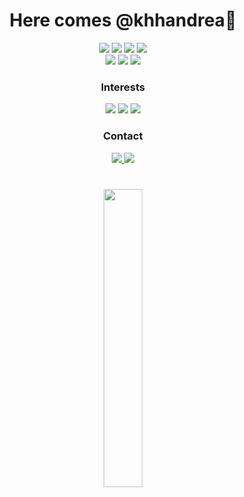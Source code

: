 <div align="center">
  
# Here comes @khhandrea🫠
  
<a><img src="https://img.shields.io/badge/Python-3776AB?style=for-the-badge&logo=python&logoColor=FFFFFF"/></a>
<a><img src="https://img.shields.io/badge/Jupyter-F37626?style=for-the-badge&logo=jupyter&logoColor=FFFFFF"/></a>
<a><img src="https://img.shields.io/badge/Colab-F9AB00?style=for-the-badge&logo=googlecolab&logoColor=FFFFFF"/></a>
<a><img src="https://img.shields.io/badge/Docker-2496ED?style=for-the-badge&logo=docker&logoColor=FFFFFF"/></a>
<br/>
<a><img src="https://img.shields.io/badge/Gymnasium-0081A5?style=for-the-badge&logo=openaigym&logoColor=FFFFFF"/></a>
<a><img src="https://img.shields.io/badge/Tensorflow-FF6F00?style=for-the-badge&logo=tensorflow&logoColor=FFFFFF"/></a>
<a><img src="https://img.shields.io/badge/Pytorch-EE4C2C?style=for-the-badge&logo=pytorch&logoColor=FFFFFF"/></a>

### Interests

<a><img src="https://img.shields.io/badge/AI-70A597?style=for-the-badge&logo=openai&logoColor=FFFFFF"/></a>
<a><img src="https://img.shields.io/badge/ML-F7931E?style=for-the-badge&logo=scikit-learn&logoColor=FFFFFF"/></a>
<a><img src="https://img.shields.io/badge/RL-0081A5?style=for-the-badge&logo=openaigym&logoColor=FFFFFF"/></a>

### Contact
<a href="https://www.instagram.com/gimani02/">
  <img src="https://img.shields.io/badge/@gimani02-E4405F?style=for-the-badge&logo=instagram&logoColor=FFFFFF"/>
</a>
<a href="mailto:khhandrea@kakao.com">
  <img src="https://img.shields.io/badge/khhandrea@kakao.com-EA4335?style=for-the-badge&logo=gmail&logoColor=FFFFFF"/>
</a>

#

<!--img width=50% src="https://github-readme-stats.vercel.app/api?username=khhandrea&show_icons=true"/-->
<img width=35% src="https://github-readme-stats.vercel.app/api/top-langs/?username=khhandrea&&layout=compact"/>

</div>

<!--
- 🔭 I’m currently working on ...
- 🌱 I’m currently learning ...
- 👯 I’m looking to collaborate on ...
- 🤔 I’m looking for help with ...
- 💬 Ask me about ...
- 📫 How to reach me: ...
- 😄 Pronouns: ...
- ⚡ Fun fact: ...
-->
